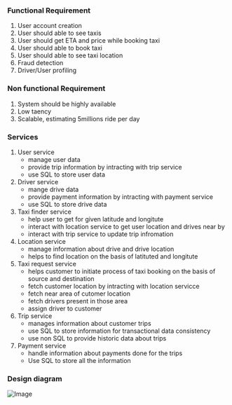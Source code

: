 ### Functional Requirement
1. User account creation
2. User should able to see taxis
3. User should get ETA and price while booking taxi
4. User should able to book taxi
5. User should able to see taxi location
6. Fraud detection
7. Driver/User profiling


### Non functional Requirement
1. System should be highly available
2. Low taency
3. Scalable, estimating 5millions ride per day


### Services
1. User service 
    - manage user data
    - provide trip information by intracting with trip service
    - use SQL to store user data
2. Driver service
    - mange drive data
    - provide payment information by intracting with payment service
    - use SQL to store drive data
3. Taxi finder service
    - help user to get 
    for given latitude and longitute
    - interact with location service to get user location and drives near by
    - interact with trip service to update trip infromation
4. Location service
    - manage information about drive and drive location
    - helps to find location on the basis of latituted and longitute
5. Taxi request service
    - helps customer to initiate process of taxi booking on the basis of source and destination
    - fetch customer location by intracting with location servicce
    - fetch near area of cutomer location
    - fetch drivers present in those area
    - assign driver to customer
6. Trip service
    - manages information about customer trips
    - use SQL to store information for transactional data consistency
    - use non SQL to provide historic data about trips
7. Payment service
    - handle information about payments done for the trips 
    - Use SQL to store all the information


### Design diagram
![Image]()
